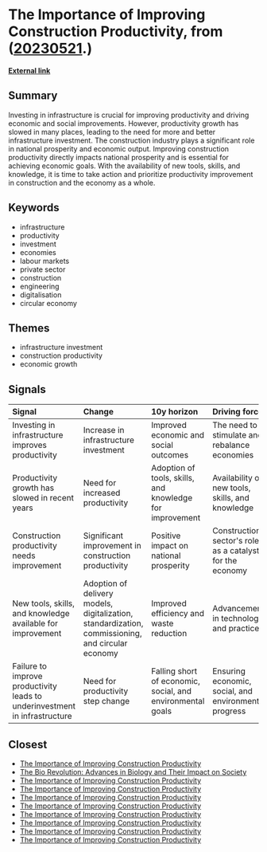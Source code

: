 # __The Importance of Improving Construction Productivity__, from ([20230521](https://kghosh.substack.com/p/20230521).)

__[External link](https://www.newcivilengineer.com/opinion/why-we-must-do-better-when-it-comes-to-our-own-productivity-28-04-2023/)__



## Summary

Investing in infrastructure is crucial for improving productivity and driving economic and social improvements. However, productivity growth has slowed in many places, leading to the need for more and better infrastructure investment. The construction industry plays a significant role in national prosperity and economic output. Improving construction productivity directly impacts national prosperity and is essential for achieving economic goals. With the availability of new tools, skills, and knowledge, it is time to take action and prioritize productivity improvement in construction and the economy as a whole.

## Keywords

* infrastructure
* productivity
* investment
* economies
* labour markets
* private sector
* construction
* engineering
* digitalisation
* circular economy

## Themes

* infrastructure investment
* construction productivity
* economic growth

## Signals

| Signal                                                                     | Change                                                                                            | 10y horizon                                                | Driving force                                            |
|:---------------------------------------------------------------------------|:--------------------------------------------------------------------------------------------------|:-----------------------------------------------------------|:---------------------------------------------------------|
| Investing in infrastructure improves productivity                          | Increase in infrastructure investment                                                             | Improved economic and social outcomes                      | The need to stimulate and rebalance economies            |
| Productivity growth has slowed in recent years                             | Need for increased productivity                                                                   | Adoption of tools, skills, and knowledge for improvement   | Availability of new tools, skills, and knowledge         |
| Construction productivity needs improvement                                | Significant improvement in construction productivity                                              | Positive impact on national prosperity                     | Construction sector's role as a catalyst for the economy |
| New tools, skills, and knowledge available for improvement                 | Adoption of delivery models, digitalization, standardization, commissioning, and circular economy | Improved efficiency and waste reduction                    | Advancements in technology and practices                 |
| Failure to improve productivity leads to underinvestment in infrastructure | Need for productivity step change                                                                 | Falling short of economic, social, and environmental goals | Ensuring economic, social, and environmental progress    |

## Closest

* [The Importance of Improving Construction Productivity](68cc2d738ed662aeee3670d8327d7d5f)
* [The Bio Revolution: Advances in Biology and Their Impact on Society](62a5bae52266a680c6a13bd3ef8dc48c)
* [The Importance of Improving Construction Productivity](68cc2d738ed662aeee3670d8327d7d5f)
* [The Importance of Improving Construction Productivity](68cc2d738ed662aeee3670d8327d7d5f)
* [The Importance of Improving Construction Productivity](68cc2d738ed662aeee3670d8327d7d5f)
* [The Importance of Improving Construction Productivity](68cc2d738ed662aeee3670d8327d7d5f)
* [The Importance of Improving Construction Productivity](68cc2d738ed662aeee3670d8327d7d5f)
* [The Importance of Improving Construction Productivity](68cc2d738ed662aeee3670d8327d7d5f)
* [The Importance of Improving Construction Productivity](68cc2d738ed662aeee3670d8327d7d5f)
* [The Importance of Improving Construction Productivity](68cc2d738ed662aeee3670d8327d7d5f)